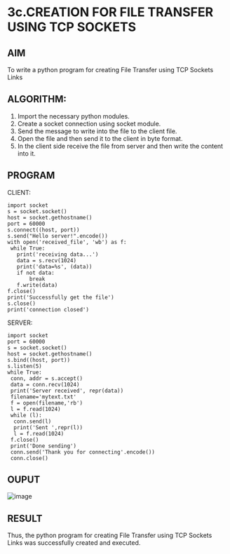 # 3c.CREATION FOR FILE TRANSFER USING TCP SOCKETS
## AIM
To write a python program for creating File Transfer using TCP Sockets Links
## ALGORITHM:
1. Import the necessary python modules.
2. Create a socket connection using socket module.
3. Send the message to write into the file to the client file.
4. Open the file and then send it to the client in byte format.
5. In the client side receive the file from server and then write the content into it.
## PROGRAM
CLIENT:
```
import socket
s = socket.socket()
host = socket.gethostname()
port = 60000
s.connect((host, port))
s.send("Hello server!".encode())
with open('received_file', 'wb') as f:
 while True:
   print('receiving data...')
   data = s.recv(1024)
   print('data=%s', (data))
   if not data:
       break
   f.write(data)
f.close()
print('Successfully get the file')
s.close()
print('connection closed')
```
SERVER:
```
import socket 
port = 60000 
s = socket.socket() 
host = socket.gethostname() 
s.bind((host, port)) 
s.listen(5) 
while True:
 conn, addr = s.accept() 
 data = conn.recv(1024)
 print('Server received', repr(data))
 filename='mytext.txt'
 f = open(filename,'rb')
 l = f.read(1024)
 while (l):
  conn.send(l)
  print('Sent ',repr(l))
  l = f.read(1024)
 f.close()
 print('Done sending')
 conn.send('Thank you for connecting'.encode())
 conn.close()
 ```
## OUPUT
![image](https://github.com/user-attachments/assets/7372f489-4892-4c5f-9d77-f4f688f1ca5e)

## RESULT
Thus, the python program for creating File Transfer using TCP Sockets Links was 
successfully created and executed.
